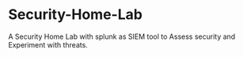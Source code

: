 # Security-Home-Lab
A Security Home Lab with splunk as SIEM tool to Assess security and Experiment with threats.
